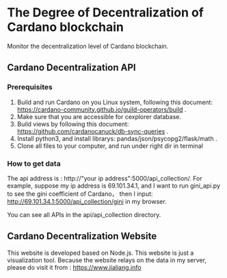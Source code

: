 # The Degree of Decentralization of Cardano blockchain
Monitor the decentralization level of Cardano blockchain.

## Cardano Decentralization API
### Prerequisites
1. Build and run Cardano on you Linux system, following this document: https://cardano-community.github.io/guild-operators/build  .
2. Make sure that you are accessible for cexplorer database.
3. Build views by following this document: https://github.com/cardanocanuck/db-sync-queries  .
4. Install python3, and install librarys: pandas/json/psycopg2/flask/math  .
5. Clone all files to your computer, and run <python3 api_launcher.py> under right dir in terminal

### How to get data 
The api address is : http://"your ip address":5000/api_collection/<api name>. For example, suppose my ip address is 69.101.34.1, and I want to run gini_api.py to see the gini coefficient of Cardano， then I input: http://69.101.34.1:5000/api_collection/gini  in my browser.

You can see all APIs in the api/api_collection directory.

 
## Cardano Decentralization Website
This website is developed based on Node.js. This website is just a visualization tool. 
Because the website relays on the data in my server, please do visit it from : https://www.jialiang.info


